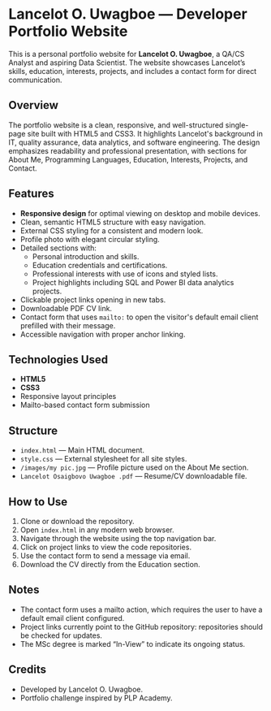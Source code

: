 # Lancelot O. Uwagboe — Developer Portfolio Website

This is a personal portfolio website for **Lancelot O. Uwagboe**, a QA/CS Analyst and aspiring Data Scientist. The website showcases Lancelot’s skills, education, interests, projects, and includes a contact form for direct communication.

## Overview

The portfolio website is a clean, responsive, and well-structured single-page site built with HTML5 and CSS3. It highlights Lancelot's background in IT, quality assurance, data analytics, and software engineering. The design emphasizes readability and professional presentation, with sections for About Me, Programming Languages, Education, Interests, Projects, and Contact.

## Features

- **Responsive design** for optimal viewing on desktop and mobile devices.
- Clean, semantic HTML5 structure with easy navigation.
- External CSS styling for a consistent and modern look.
- Profile photo with elegant circular styling.
- Detailed sections with:
  - Personal introduction and skills.
  - Education credentials and certifications.
  - Professional interests with use of icons and styled lists.
  - Project highlights including SQL and Power BI data analytics projects.
- Clickable project links opening in new tabs.
- Downloadable PDF CV link.
- Contact form that uses `mailto:` to open the visitor's default email client prefilled with their message.
- Accessible navigation with proper anchor linking.

## Technologies Used

- **HTML5**
- **CSS3**
- Responsive layout principles
- Mailto-based contact form submission

## Structure

- `index.html` — Main HTML document.
- `style.css` — External stylesheet for all site styles.
- `/images/my pic.jpg` — Profile picture used on the About Me section.
- `Lancelot Osaigbovo Uwagboe .pdf` — Resume/CV downloadable file.

## How to Use

1. Clone or download the repository.
2. Open `index.html` in any modern web browser.
3. Navigate through the website using the top navigation bar.
4. Click on project links to view the code repositories.
5. Use the contact form to send a message via email.
6. Download the CV directly from the Education section.

## Notes

- The contact form uses a mailto action, which requires the user to have a default email client configured.
- Project links currently point to the GitHub repository: repositories should be checked for updates.
- The MSc degree is marked “In-View” to indicate its ongoing status.

## Credits

- Developed by Lancelot O. Uwagboe.
- Portfolio challenge inspired by PLP Academy.
